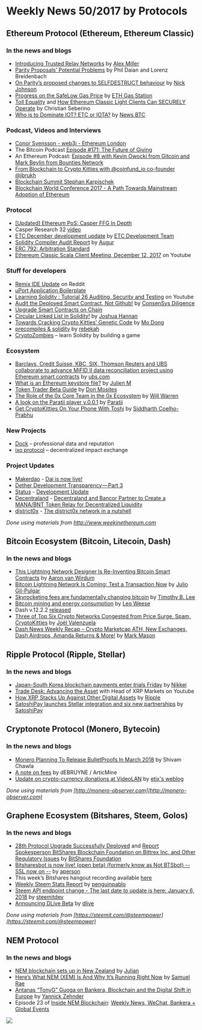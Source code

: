 # Weekly News 50/2017 by Protocols
## Ethereum Protocol (Ethereum, Ethereum Classic)
### In the news and blogs

* [Introducing Trusted Relay Networks](https://blog.gridplus.io/introducing-trusted-relay-networks-6c168f72a6f6) by [Alex Miller](https://blog.gridplus.io/@asmiller1989)
* [Parity Proposals’ Potential Problems](http://hackingdistributed.com/2017/12/13/ether-resurrection/) by Phil Daian and Lorenz Breidenbach
* [On Parity’s proposed changes to SELFDESTRUCT behaviour](https://medium.com/@weka/on-paritys-proposed-changes-to-selfdestruct-behaviour-c3f0e5bc0f49) by [Nick Johnson](https://medium.com/@weka)
* [Progress on the SafeLow Gas Price](https://medium.com/@ethgasstation/progress-on-the-safelow-gas-price-a99e8a3ac8da) by [ETH Gas Station](https://medium.com/@ethgasstation)
* [Toll Equality](https://ethereumclassic.github.io/blog/2017-12-13-toll-equality/) and [How Ethereum Classic Light Clients Can SECURELY Operate](https://ethereumclassic.github.io/blog/2017-12-04-light-clients/) by Christian Seberino
* [Who is to Dominate IOT? ETC or IOTA?](http://www.newsbtc.com/2017/12/12/dominate-iot-etc-iota/) by [News BTC](http://www.newsbtc.com/author/superuser/)

### Podcast, Videos and Interviews
* [Conor Svensson - web3j - Ethereum London](https://www.youtube.com/watch?v=MqMIbz8A4d8)    
* The Bitcoin Podcast [Episode #171: The Future of Giving](https://thebitcoinpodcast.com/episode-171/)
* An Ethereum Podcast: [Episode #8 with Kevin Owocki from Gitcoin and Mark Beylin from Bounties Network](https://thebitcoinpodcast.com/an-ethereum-podcast-episode-8/)
* [From Blockchain to Crypto Kitties with @coinfund_io co-founder @jbrukh](https://anialexander.com/from-blockchain-to-crypto-kitties-with-coinfund_io-co-founder-jbrukh/)
* [Blockchain Summit Stephan Karpischek](https://www.youtube.com/watch?v=Q-x5QQru9Nw)
* [Blockchain World Conference 2017 - A Path Towards Mainstream Adoption of Ethereum](https://www.youtube.com/watch?v=TrLvElW6v1s&feature=youtu.be)

### Protocol
* [[Updated] Ethereum PoS: Casper FFG In Depth](https://www.youtube.com/watch?v=uQ3IqLDf-oo)
* Casper Research 32 [video](https://www.youtube.com/watch?v=piDxkwnqxzA) 
* [ETC December development update](https://www.etcdevteam.com/blog/devupdate/2017-12-5.html) by [ETC Development Team](https://www.etcdevteam.com/)
* [Solidity Compiler Audit Report](https://medium.com/@AugurProject/solidity-compiler-audit-report-1832cedb50a8) by [Augur](https://medium.com/@AugurProject)
* [ERC 792: Arbitration Standard](https://github.com/ethereum/EIPs/issues/792)
* [Ethereum Classic Scala Client Meeting, December 12, 2017](https://www.youtube.com/watch?v=pgYzIABLQGk&utm_content=buffere00db&utm_medium=social&utm_source=twitter.com&utm_campaign=buffer) on Youtube

### Stuff for developers
* [Remix IDE Update](https://www.reddit.com/r/ethereum/comments/7jrpdk/remix_ide_update/) on Reddit
* [uPort Application Boilerplate](https://github.com/KamesCG/uport-boilerplate)
* [Learning Solidity : Tutorial 26 Auditing, Security and Testing](https://www.youtube.com/watch?v=LGCMZ7S_ITE) on Youtube
* [Audit the Deployed Smart Contract, Not Github!](https://media.consensys.net/audit-the-deployed-smart-contract-not-github-16082b2fcb1b) by [ConsenSys Diligence](https://media.consensys.net/@c.diligence)
* [Upgrade Smart Contracts on Chain](https://vomtom.at/upgrade-smart-contracts-on-chain/)
* [Circular Linked List in Solidity!](https://medium.com/modular-network/circular-linked-list-in-solidity-41ee6d1d0056) by [Joshua Hannan](https://medium.com/@hannanjoshua19)
* [Towards Cracking Crypto Kitties’ Genetic Code](https://medium.com/@montedong/towards-cracking-crypto-kitties-genetic-code-629fcd37b09b) by [Mo Dong](https://medium.com/@montedong)
* [precompiles & solidity](https://medium.com/@rmercer/precompiles-solidity-e5d29bd428c4) by [rebekah](https://medium.com/@rmercer)
* [CryptoZombies](https://cryptozombies.io/) – learn Solidity by building a game

### Ecosystem
* [Barclays, Credit Suisse, KBC, SIX, Thomson Reuters and UBS collaborate to advance MiFID II data reconciliation project using Ethereum smart contracts](https://www.ubs.com/global/en/about_ubs/media/global/releases/news_display_media_global.html/en/2017/12/11/news-release-MiFID-II.html) by [ubs.com](www.ubs.com)
* [What is an Ethereum keystore file?](https://medium.com/@julien.m./what-is-an-ethereum-keystore-file-86c8c5917b97) by [Julien M](https://medium.com/@julien.m.)
* [Token Trader Beta Guide](https://blog.airswap.io/token-trader-beta-guide-690202a75a7b) by [Don Mosites](https://blog.airswap.io/@dmosites)
* [The Role of the 0x Core Team in the 0x Ecosystem](https://blog.0xproject.com/the-role-of-the-0x-core-team-in-the-0x-ecosystem-2d8b50354166) by [Will Warren](https://blog.0xproject.com/@willwarren89)
* [A look on the Paratii player v.0.0.1](https://medium.com/paratii/a-look-on-the-paratii-player-v-0-0-1-4b56922068b8) by [Paratii](https://medium.com/@Paratii)
* [Get CryptoKitties On Your Phone With Toshi](https://blog.toshi.org/get-cryptokitties-on-your-phone-with-toshi-4edc1939a0c3) by [Siddharth Coelho-Prabhu](https://blog.toshi.org/@siddharth.coelho)

### New Projects
* [Dock](https://dock.io/) – professional data and reputation
* [ixo protocol](http://ixo.foundation/) – decentralized impact exchange

### Project Updates
* [Makerdao](http://makerdao.com/) - [Dai is now live!](https://medium.com/@MakerDAO/dai-is-now-live-ad87e34fc826)
* [Dether Development Transparency — Part 3](https://medium.com/@DETHER/dether-development-transparency-part-3-99a99166d515)
* [Status](https://status.im/) - [Development Update](https://blog.status.im/status-development-update-for-the-8th-to-the-14th-of-december-c39e82ff6dc2)
* [Decentraland](https://decentraland.org/) - [Decentraland and Bancor Partner to Create a MANA/BNT Token Relay for Decentralized Liquidity](https://blog.decentraland.org/decentraland-and-bancor-partner-to-create-a-mana-bnt-token-relay-for-decentralized-liquidity-d2e69002f104)
* [district0x](https://district0x.io/) - [The district0x network in a nutshell](https://blog.district0x.io/the-district0x-network-in-a-nutshell-864a391e0b4)

*Done using materials from http://www.weekinethereum.com*

## Bitcoin Ecosystem (Bitcoin, Litecoin, Dash)
### In the news and blogs
* [This Lightning Network Designer Is Re-Inventing Bitcoin Smart Contracts](https://bitcoinmagazine.com/articles/lightning-network-designer-re-inventing-bitcoin-smart-contracts/) by [Aaron van Wirdum](https://bitcoinmagazine.com/authors/aaron-van-wirdum/)
* [Bitcoin Lightning Network Is Coming: Test a Transaction Now](https://bitcoinist.com/bitcoin-lightning-network-is-coming-test-a-transaction-now/) by [Julio Gil-Pulgar](https://bitcoinist.com/author/juliogp/)
* [Skyrocketing fees are fundamentally changing bitcoin](https://arstechnica.com/tech-policy/2017/12/bitcoin-fees-rising-high/) by [Timothy B. Lee](https://arstechnica.com/author/timlee/)
* [Bitcoin mining and energy consumption](https://blog.bitcoin.org.hk/bitcoin-mining-and-energy-consumption-4526d4b56186) by [Leo Weese
](https://blog.bitcoin.org.hk/@LeoAW)
* Dash v.12.2.2 [released](https://www.dash.org/forum/threads/version-12-2-release.17807/page-7#post-155111)
* [Three of Top Six Crypto Networks Congested from Price Surge, Spam, CryptoKitties](https://www.dashforcenews.com/three-of-top-six-crypto-networks-congested-from-price-surge-spam-cryptokitties/) by [Joël Valenzuela](https://www.dashforcenews.com/author/joelvalenzuela/)
* [Dash News Weekly Recap – Crypto Marketcap ATH, New Exchanges, Dash Airdrops, Amanda Returns & More!](https://www.dashforcenews.com/dash-news-weekly-recap-crypto-marketcap-ath-new-exchanges-dash-airdrops-amanda-returns/) by [Mark Mason](https://www.dashforcenews.com/author/markm/)


## Ripple Protocol (Ripple, Stellar)
### In the news and blogs
* [Japan-South Korea blockchain payments enter trials Friday](https://asia.nikkei.com/Business/Deals/Japan-South-Korea-blockchain-payments-enter-trials-Friday) by [Nikkei](https://asia.nikkei.com/)
* [Trade Desk: Advancing the Asset](https://www.youtube.com/watch?v=jdFuiRVNUoM) with Head of XRP Markets on Youtube
* [How XRP Stacks Up Against Other Digital Assets](https://ripple.com/xrp/xrp-stacks-digital-assets/) by [Ripple](https://ripple.com)
* [SatoshiPay launches Stellar integration and six new partnerships](https://medium.com/@SatoshiPay/satoshipay-launches-stellar-integration-and-six-new-partnerships-1ce6c74059b6) by [SatoshiPay](https://medium.com/@SatoshiPay)

## Cryptonote Protocol (Monero, Bytecoin)
### In the news and blogs
* [Monero Planning To Release BulletProofs In March 2018](https://blockchaind.net/monero-planning-release-bulletproofs-march-2018/) by Shivam Chawla
* [A note on fees](https://getmonero.org/2017/12/11/A-note-on-fees.html) by dEBRUYNE / ArticMine
* [Update on crypto-currency donations at VideoLAN](https://blog.l0cal.com/2017/12/14/update-on-crypto-currency-donations-at-videolan/) by [etix's weblog](https://blog.l0cal.com/2017/12/14/update-on-crypto-currency-donations-at-videolan/)

*Done using materials from [http://monero-observer.com](http://monero-observer.com)* 

## Graphene Ecosystem (Bitshares, Steem, Golos)
### In the news and blogs

* [28th Protocol Upgrade Successfully Deployed](https://steemit.com/bitshares/@bitshares.fdn/28th-protocol-upgrade-successfully-deployed) and [Report Spokesperson BitShares Blockchain Foundation on Bittrex Inc. and Other Regulatory Issues](https://steemit.com/bitshares/@bitshares.fdn/report-spokesperson-bitshares-blockchain-foundation-on-bittrex-inc-and-other-regulatory-issues) by [BitShares Foundation](https://steemit.com/@bitshares.fdn)
* [Bitsharesbot is now live! (open beta) (formerly know as Not BTSbot) -- SSL now on --](https://steemit.com/bitsharesbot/@aperson/bitsharesbot-is-now-live-formerly-know-as-not-btsbot) by [aperson](https://steemit.com/@aperson)
* This week’s Bitshares hangout recording available [here](https://steemit.com/dsound/@ash/bitshares-audio-hangout-50-2017-12-9)
* [Weekly Steem Stats Report](https://steemit.com/steemit/@penguinpablo/weekly-steem-stats-report-monday-december-11-2017) by [penguinpablo](https://steemit.com/@penguinpablo)
* [Steem API endpoint change - The last date to update is here: January 6, 2018](https://steemit.com/steemitdev/@steemitdev/steem-api-endpoint-change-the-last-date-to-update-is-here-january-6-2018) by [steemitdev](https://steemit.com/@steemitdev)
* [Announcing DLive Beta](https://steemit.com/dlive/@dlive/announcing-dlive-beta) by [dlive](https://steemit.com/@dlive)

*Done using materials from [https://steemit.com/@steempower](https://steemit.com/@steempower)*

## NEM Protocol
### In the news and blogs
* [NEM blockchain sets up in New Zealand](https://nemflash.io/nem-blockchain-sets-new-zeland/) by [Julian](https://nemflash.io/author/brainofmasses/)
* [Here’s What NEM (XEM) Is And Why It’s Running Right Now](https://globalcoinreport.com/heres-nem-xem-running-right-now/) by [Samuel Rae](https://globalcoinreport.com/author/samuel-rae/)
* [Antanas “TonyG” Guoga on Bankera, Blockchain and the Digital Shift in Europe](https://medium.com/new-kids-on-the-block-chain/antanas-tonyg-guoga-on-bankera-blockchain-and-the-digital-shift-in-europe-13867b8aaebd) by [Yannick Zehnder](https://medium.com/@yannick.zehnder)
* Episode 23 of [Inside NEM Blockchain](https://www.youtube.com/channel/UCnsSiqyb0PuQkqT4v8Xjugw): [Weekly News, WeChat, Bankera + Global Events](https://www.youtube.com/watch?v=IL0Yg-1PPmM)

[![](https://steemitimages.com/DQmdkWT6cCPVYNzZASwHD3WZ5hKpHQv7927MvBt8wRYDDEC/image.png)](http://company.cyber.fund/#newsletter)

